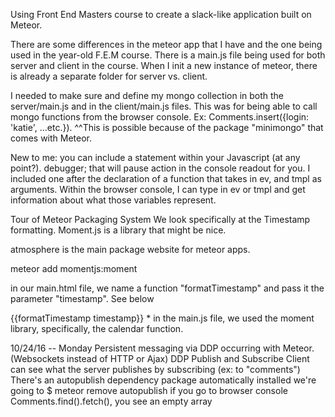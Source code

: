 Using Front End Masters course to create a slack-like application built on Meteor.

There are some differences in the meteor app that I have and the one being used in the year-old F.E.M course.
There is a main.js file being used for both server and client in the course. When I init a new instance of meteor, there is already a separate folder for server vs. client.

I needed to make sure and define my mongo collection in both the server/main.js and in the client/main.js files. This was for being able to call mongo functions from the browser console. Ex: Comments.insert({login: 'katie', ...etc.}).
^^This is possible because of the package "minimongo" that comes with Meteor.

New to me: you can include a statement within your Javascript (at any point?). debugger; that will pause action in the console readout for you. I included one after the declaration of a function that takes in ev, and tmpl as arguments. Within the browser console, I can type in ev or tmpl and get information about what those variables represent.

Tour of Meteor Packaging System We look specifically at the Timestamp formatting.
Moment.js is a library that might be nice.

atmosphere is the main package website for meteor apps.

meteor add momentjs:moment

in our main.html file, we name a function "formatTimestamp" and pass it the parameter "timestamp". See below

{{formatTimestamp timestamp}}
*
in the main.js file, we used the moment library, specifically, the calendar function.

10/24/16 -- Monday
Persistent messaging via DDP occurring with Meteor.  (Websockets instead of HTTP or Ajax)
 DDP
 Publish and Subscribe
  Client can see what the server publishes by subscribing (ex: to "comments")
  There's an autopublish dependency package automatically installed
  we're going to $ meteor remove autopublish
  if you go to browser console Comments.find().fetch(), you see an empty array
